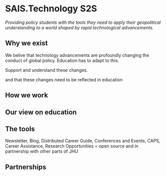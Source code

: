 # SAIS.Technology S2S

*Providing policy students with the tools they need to apply their geopolitical understanding to a world shaped by rapid technological advancements.*

## Why we exist

We belive that technology advancements are profoundly changing the conduct of global policy. Education has to adapt to this. 

Support and understand these changes.

and that these changes need to be reflected in education 

## How we work

## Our view on education

## The tools

Newsletter, Blog, Distributed Career Guide, Conferences and Events, CAPS, Career Assistance, Research Opportunities = open source and in partnership with other parts of JHU

## Partnerships






